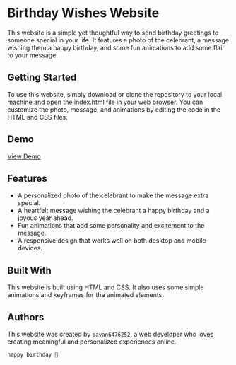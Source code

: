 # Birthday Wishes Website
This website is a simple yet thoughtful way to send birthday greetings to someone special in your life. It features a photo of the celebrant, a message wishing them a happy birthday, and some fun animations to add some flair to your message.

## Getting Started
To use this website, simply download or clone the repository to your local machine and open the index.html file in your web browser. You can customize the photo, message, and animations by editing the code in the HTML and CSS files.

## Demo

[View Demo](https://pavan72362.github.io/)

## Features

* A personalized photo of the celebrant to make the message extra special.
* A heartfelt message wishing the celebrant a happy birthday and a joyous year ahead.
* Fun animations that add some personality and excitement to the message.
* A responsive design that works well on both desktop and mobile devices.

## Built With
This website is built using HTML and CSS. It also uses some simple animations and keyframes for the animated elements.

## Authors
This website was created by `pavan6476252`, a web developer who loves creating meaningful and personalized experiences online.

```
happy birthday 🎂
```
